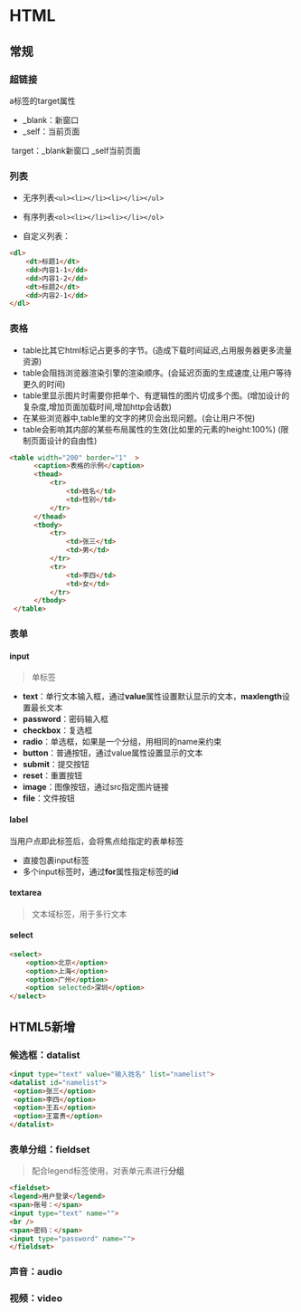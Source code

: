 # HTML

## 常规

### 超链接

a标签的target属性

- _blank：新窗口
-  _self：当前页面

​	target：_blank新窗口 _self当前页面

### 列表

 - 无序列表`<ul><li></li><li></li></ul>`

 - 有序列表`<ol><li></li><li></li></ol>`

 - 自定义列表：
```html
<dl>
	<dt>标题1</dt>
    <dd>内容1-1</dd>
    <dd>内容1-2</dd>
    <dt>标题2</dt>
    <dd>内容2-1</dd>
</dl>
```

### 表格

- table比其它html标记占更多的字节。(造成下载时间延迟,占用服务器更多流量资源)
- table会阻挡浏览器渲染引擎的渲染顺序。(会延迟页面的生成速度,让用户等待更久的时间)
- table里显示图片时需要你把单个、有逻辑性的图片切成多个图。(增加设计的复杂度,增加页面加载时间,增加http会话数)
- 在某些浏览器中,table里的文字的拷贝会出现问题。(会让用户不悦)
- table会影响其内部的某些布局属性的生效(比如<td>里的元素的height:100%) (限制页面设计的自由性)

```html
<table width="200" border="1"  >
      <caption>表格的示例</caption>
      <thead>
          <tr>
              <td>姓名</td>
              <td>性别</td>
          </tr>
      </thead>
      <tbody>
          <tr>
              <td>张三</td>
              <td>男</td>
          </tr>
          <tr>
              <td>李四</td>
              <td>女</td>
          </tr>
      </tbody>
 </table>
```

### 表单

#### input

> 单标签

- **text**：单行文本输入框，通过**value**属性设置默认显示的文本，**maxlength**设置最长文本
- **password**：密码输入框
- **checkbox**：复选框
- **radio**：单选框，如果是一个分组，用相同的name来约束
- **button**：普通按钮，通过value属性设置显示的文本
- **submit**：提交按钮
- **reset**：重置按钮
- **image**：图像按钮，通过src指定图片链接
- **file**：文件按钮

#### label

当用户点即此标签后，会将焦点给指定的表单标签

- 直接包裹input标签
- 多个input标签时，通过**for**属性指定标签的**id**

#### textarea

> 文本域标签，用于多行文本 

#### select

```html
<select>
    <option>北京</option>
    <option>上海</option>
    <option>广州</option>
    <option selected>深圳</option>
</select>
```



## HTML5新增

### 候选框：datalist

```html
<input type="text" value="输入姓名" list="namelist">
<datalist id="namelist">
 <option>张三</option>
 <option>李四</option>
 <option>王五</option>
 <option>王富贵</option>
</datalist>
```

### 表单分组：fieldset

> 配合legend标签使用，对表单元素进行**分组**

```html
<fieldset>
<legend>用户登录</legend>
<span>账号：</span>
<input type="text" name="">
<br />
<span>密码：</span>
<input type="password" name="">
</fieldset>
```

### 声音：audio



### 视频：video